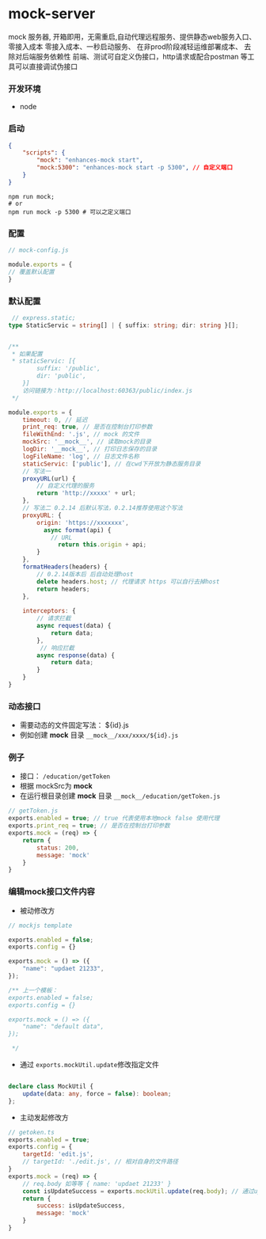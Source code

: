 # mock-server
mock 服务器, 开箱即用，无需重启,自动代理远程服务、提供静态web服务入口、零接入成本
零接入成本、一秒启动服务、
在非prod阶段减轻运维部署成本、
去除对后端服务依赖性
前端、测试可自定义伪接口，http请求或配合postman 等工具可以直接调试伪接口


### 开发环境
-  node

### 启动
```json
{
    "scripts": {
        "mock": "enhances-mock start",
        "mock:5300": "enhances-mock start -p 5300", // 自定义端口
    }
}
```
```shell
npm run mock;
# or
npm run mock -p 5300 # 可以之定义端口
```

### 配置

```js
// mock-config.js

module.exports = {
// 覆盖默认配置
}

```


### 默认配置
```ts
 // express.static;
type StaticServic = string[] | { suffix: string; dir: string }[];
```
```js

/**
 * 如果配置
 * staticServic: [{
        suffix: '/public',
        dir: 'public',
    }]
    访问链接为：http://localhost:60363/public/index.js
 */

module.exports = {
    timeout: 0, // 延迟
    print_req: true, // 是否在控制台打印参数
    fileWithEnd: '.js', // mock 的文件
    mockSrc: '__mock__', // 读取mock的目录
    logDir: '__mock__', // 打印日志保存的目录
    logFileName: 'log', // 日志文件名称
    staticServic: ['public'], // 在cwd下开放为静态服务目录
    // 写法一
    proxyURL(url) {
        // 自定义代理的服务
        return 'http://xxxxx' + url;
    },
    // 写法二 0.2.14 后默认写法，0.2.14推荐使用这个写法
    proxyURL: {
        origin: 'https://xxxxxxx',
          async format(api) {
            // URL 
              return this.origin + api;
        }
    },
    formatHeaders(headers) {
        // 0.2.14版本后 后自动处理host
        delete headers.host; // 代理请求 https 可以自行去掉host
        return headers;
    },
  
    interceptors: {
        // 请求拦截
        async request(data) {
            return data;
        },
         // 响应拦截
        async response(data) {
            return data;
        }
    }
}
```


### 动态接口
- 需要动态的文件固定写法： ${id}.js
- 例如创建 __mock__ 目录 `__mock__/xxx/xxxx/${id}.js`

### 例子
- 接口： `/education/getToken`
- 根据 mockSrc为 __mock__
- 在运行根目录创建 __mock__ 目录 `__mock__/education/getToken.js`
```js
// getToken.js
exports.enabled = true; // true 代表使用本地mock false 使用代理
exports.print_req = true; // 是否在控制台打印参数
exports.mock = (req) => {
    return {
        status: 200,
        message: 'mock'
    }
}
```

### 编辑mock接口文件内容

- 被动修改方
```js
// mockjs template

exports.enabled = false;
exports.config = {}

exports.mock = () => ({
    "name": "updaet 21233",
}); 

/** 上一个模板：
exports.enabled = false;
exports.config = {}

exports.mock = () => ({
    "name": "default data",
}); 

 */
```

- 通过 `exports.mockUtil.update`修改指定文件
```ts

declare class MockUtil {
    update(data: any, force = false): boolean;
};
```

- 主动发起修改方
```js
// getoken.ts
exports.enabled = true;
exports.config = {
    targetId: 'edit.js', 
    // targetId: './edit.js', // 相对自身的文件路径
}
exports.mock = (req) => {
    // req.body 如等等 { name: 'updaet 21233' }
    const isUpdateSuccess = exports.mockUtil.update(req.body); // 通过update 函数修改改文件名称为{targetId 的mock函数中内容}
    return {
        success: isUpdateSuccess,
        message: 'mock'
    }
}
```